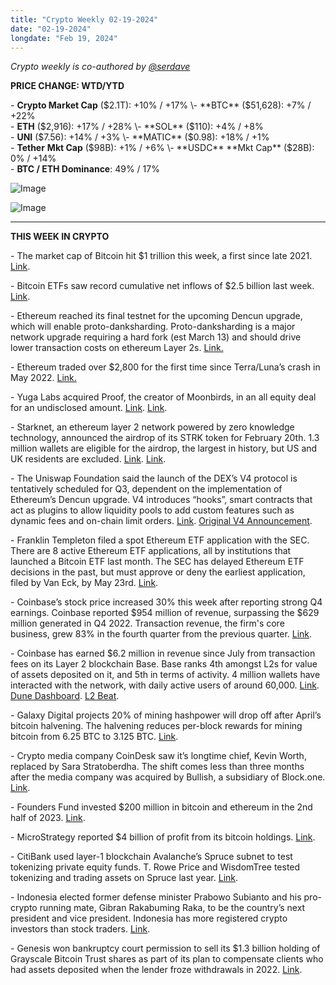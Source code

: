 ```yaml
---
title: "Crypto Weekly 02-19-2024"
date: "02-19-2024"
longdate: "Feb 19, 2024"
---
```


*Crypto weekly is co-authored by [@serdave](https://twitter.com/serdave_eth)*

**PRICE CHANGE: WTD/YTD**

\- **Crypto Market Cap** ($2.1T): +10% / +17%  
\- **BTC** ($51,628): +7% / +22%  
\- **ETH** ($2,916): +17% / +28%  
\- **SOL** ($110): +4% / +8%  
\- **UNI** ($7.56): +14% / +3%  
\- **MATIC** ($0.98): +18% / +1%  
\- **Tether** **Mkt Cap** ($98B): +1% / +6%  
\- **USDC** **Mkt Cap** ($28B): 0% / +14%  
\- **BTC / ETH Dominance**: 49% / 17%

![Image](/images/02-19-2024-1.png)

![Image](/images/02-19-2024-2.png)

---

**THIS WEEK IN CRYPTO**

\- The market cap of Bitcoin hit $1 trillion this week, a first since late 2021. [Link](https://www.wsj.com/livecoverage/stock-market-today-dow-jones-earnings-02-14-2024/card/bitcoin-regains-1-trillion-market-cap-gn4Wq3iefM3WrGqNc9h8).   
  
\- Bitcoin ETFs saw record cumulative net inflows of $2.5 billion last week. [Link](https://www.coindesk.com/markets/2024/02/19/bitcoin-etfs-see-record-24b-weekly-inflows-blackrocks-ibit-leads-coinshares/).  
  
\- Ethereum reached its final testnet for the upcoming Dencun upgrade, which will enable proto-danksharding. Proto-danksharding is a major network upgrade requiring a hard fork (est March 13) and should drive lower transaction costs on ethereum Layer 2s. [Link.](https://www.axios.com/2024/02/14/ethereum-dencun-upgrade)  
  
\- Ethereum traded over $2,800 for the first time since Terra/Luna’s crash in May 2022. [Link.](https://www.cnbc.com/video/2024/02/15/ether-trades-above-2800-first-time-since-may-2022-cnbc-crypto-world.html)  
  
\- Yuga Labs acquired Proof, the creator of Moonbirds, in an all equity deal for an undisclosed amount. [Link](https://decrypt.co/217906/yuga-labs-acquires-moonbirds-proof/). [Link](https://x.com/CryptoGarga/status/1758585976975188059?s=20).  
  
\- Starknet, an ethereum layer 2 network powered by zero knowledge technology, announced the airdrop of its STRK token for February 20th. 1.3 million wallets are eligible for the airdrop, the largest in history, but US and UK residents are excluded. [Link](https://unchainedcrypto.com/starknets-first-token-distribution-will-be-available-to-nearly-1-3-million-addresses/). [Link](https://www.starknet.io/provisions-geo-regulations#widget).   
  
\- The Uniswap Foundation said the launch of the DEX’s V4 protocol is tentatively scheduled for Q3, dependent on the implementation of Ethereum’s Dencun upgrade. V4 introduces “hooks”, smart contracts that act as plugins to allow liquidity pools to add custom features such as dynamic fees and on-chain limit orders. [Link](https://www.theblock.co/post/277796/uniswap-v4-launch-q3). [Original V4 Announcement](https://blog.uniswap.org/uniswap-v4).   
  
\- Franklin Templeton filed a spot Ethereum ETF application with the SEC. There are 8 active Ethereum ETF applications, all by institutions that launched a Bitcoin ETF last month. The SEC has delayed Ethereum ETF decisions in the past, but must approve or deny the earliest application, filed by Van Eck, by May 23rd. [Link](https://www.reuters.com/technology/franklin-templeton-files-spot-ethereum-etf-2024-02-12/).   
  
\- Coinbase’s stock price increased 30% this week after reporting strong Q4 earnings. Coinbase reported $954 million of revenue, surpassing the $629 million generated in Q4 2022. Transaction revenue, the firm's core business, grew 83% in the fourth quarter from the previous quarter. [Link](https://www.coindesk.com/business/2024/02/15/coinbase-shares-surge-after-beating-fourth-quarter-profit-estimates/).   
  
\- Coinbase has earned $6.2 million in revenue since July from transaction fees on its Layer 2 blockchain Base. Base ranks 4th amongst L2s for value of assets deposited on it, and 5th in terms of activity. 4 million wallets have interacted with the network, with daily active users of around 60,000. [Link](https://techcrunch.com/2024/02/15/coinbase-cites-stablecoins-base-as-key-2024-priorities-after-crushing-q4-estimates/). [Dune Dashboard](https://dune.com/tk-research/base?). [L2 Beat](https://l2beat.com/scaling/activity).  
  
\- Galaxy Digital projects 20% of mining hashpower will drop off after April’s bitcoin halvening. The halvening reduces per-block rewards for mining bitcoin from 6.25 BTC to 3.125 BTC. [Link](https://blockworks.co/news/bitcoin-halving-miners-hashrate-offline).   
  
\- Crypto media company CoinDesk saw it’s longtime chief, Kevin Worth, replaced by Sara Stratoberdha. The shift comes less than three months after the media company was acquired by Bullish, a subsidiary of Block.one. [Link](https://www.coindesk.com/business/2024/02/09/coindesks-new-owner-bullish-replaces-ceo-in-restructuring/).   
  
\- Founders Fund invested $200 million in bitcoin and ethereum in the 2nd half of 2023. [Link](https://www.reuters.com/technology/peter-thiels-founders-fund-made-200-million-crypto-investment-before-bull-run-2024-02-13/).   
  
\- MicroStrategy reported $4 billion of profit from its bitcoin holdings. [Link](https://www.coindesk.com/business/2024/02/15/michael-saylors-microstrategy-bitcoin-bet-tops-4b-in-profit/).   
  
\- CitiBank used layer-1 blockchain Avalanche’s Spruce subnet to test tokenizing private equity funds. T. Rowe Price and WisdomTree tested tokenizing and trading assets on Spruce last year. [Link](https://www.coindesk.com/markets/2024/02/14/citi-bank-tests-tokenization-of-private-equity-funds-on-avalanche/).   
  
\- Indonesia elected former defense minister Prabowo Subianto and his pro-crypto running mate, Gibran Rakabuming Raka, to be the country’s next president and vice president. Indonesia has more registered crypto investors than stock traders. [Link](https://www.coindesk.com/policy/2024/02/14/indonesia-picks-crypto-friendly-team-in-presidential-election/).   
  
\- Genesis won bankruptcy court permission to sell its $1.3 billion holding of Grayscale Bitcoin Trust shares as part of its plan to compensate clients who had assets deposited when the lender froze withdrawals in 2022. [Link](https://www.bloomberg.com/news/articles/2024-02-14/genesis-cleared-by-court-to-sell-gbtc-shares-worth-1-3-billion&embedded-checkout=true).